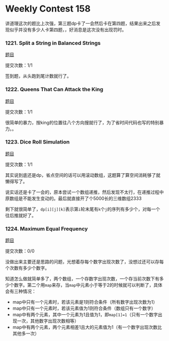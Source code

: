 # Weekly Contest 158

讲道理这次的题比上次强，第三题dp卡了一会然后卡在第四题，结果出来之后发现似乎并没有多少人卡第四题，，好消息是这次没有出现罚时。

### 1221. Split a String in Balanced Strings

[题目](https://leetcode.com/contest/weekly-contest-158/problems/split-a-string-in-balanced-strings/)

提交次数：1/1

签到题，从头跑到尾计数就行了。

### 1222. Queens That Can Attack the King

[题目](https://leetcode.com/contest/weekly-contest-158/problems/queens-that-can-attack-the-king/)

提交次数：1/1

很简单的暴力，按king的位置往八个方向搜就行了，为了省时间代码也写的特别暴力。。

### 1223. Dice Roll Simulation

[题目](https://leetcode.com/contest/weekly-contest-158/problems/dice-roll-simulation/)

提交次数：1/1

其实说到底还是dp，省点空间的话可以用滚动数组，这题算了算空间消耗够了就懒得写了。

说实话还是卡了一会的，原本尝试一个数组递推，然后发现不太行，在递推过程中原数组是不能发生变动的。最后就直接开了个5000长的三维数组2333

剩下就很简单了，`dp[i][j][k]`表示第`i`轮末尾有`k`个`j`的序列有多少个，对每一个往后推就好了。

### 1224. Maximum Equal Frequency

[题目](https://leetcode.com/contest/weekly-contest-158/problems/maximum-equal-frequency/)

提交次数：0/0

没做出来主要还是思路的问题，光想着存每个数字出现次数了，没想过还可以存每个次数有多少个数字。

知道怎么做就简单多了，两个数组，一个存数字出现次数，一个存当前次数下有多少个数字。第二个用`map`来存，当`map`中元素小于等于2的时候就可以判断了，具体会有三种情况：

- map中只有一个元素时，若该元素是1则符合条件（所有数字出现次数为1）
- map中只有一个元素时，若该元素值为1则符合条件（数组只有一个数字）
- map中有两个元素，其中一个元素为1且值为1，即`map[1]=1`（只有一个数字出现一次，其他数字出现次数相等）
- map中有两个元素，两个元素相差1且大的元素值为1（有一个数字出现次数比其他多一次）